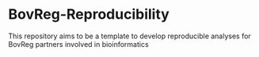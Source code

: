 # BovReg-Reproducibility
This repository aims to be a template to develop reproducible analyses for BovReg partners involved in bioinformatics 
